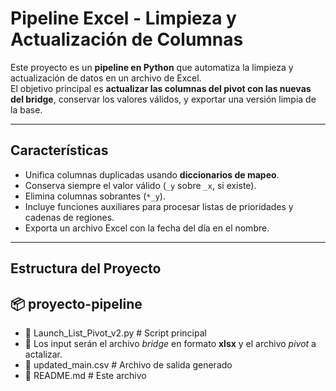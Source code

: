 # Pipeline Excel - Limpieza y Actualización de Columnas

Este proyecto es un **pipeline en Python** que automatiza la limpieza y actualización de datos en un archivo de Excel.  
El objetivo principal es **actualizar las columnas del pivot con las nuevas del bridge**, conservar los valores válidos, y exportar una versión limpia de la base.

---

## Características
- Unifica columnas duplicadas usando **diccionarios de mapeo**.
- Conserva siempre el valor válido (`_y` sobre `_x`, si existe).
- Elimina columnas sobrantes (`*_y`).
- Incluye funciones auxiliares para procesar listas de prioridades y cadenas de regiones.
- Exporta un archivo Excel con la fecha del día en el nombre.

---

##  Estructura del Proyecto
## 📦 proyecto-pipeline
*  📜 Launch_List_Pivot_v2.py # Script principal
*  📜 Los input serán el archivo *bridge* en formato **xlsx** y el archivo *pivot* a actalizar.
*  📜 updated_main.csv # Archivo de salida generado
*  📜 README.md # Este archivo
